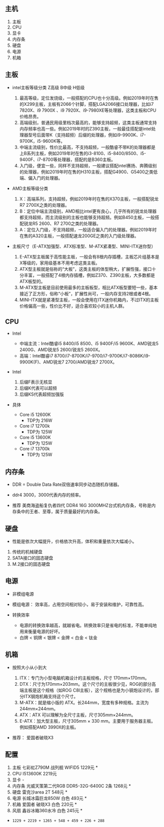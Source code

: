 ## 主机
1. 主板
2. CPU
3. 显卡
4. 内存条
5. 硬盘
6. 电源
7. 机箱

## 主板
- intel主板等级分类 Z高级 B中级 H低级
    1. 最高等级，定位发烧级，一般搭配的CPU也十分高级。例如2019年时在售的X299主板，主板有2066个针脚，搭配LGA2066接口处理器，比如i7 7820X、i9 7900X 、i9 7920X、i9-7980XE等处理器，这类主板和CPU价格昂贵。
    2. 高端级别，普通民用级里档次最高的，能够支持超频，这类主板通常支持内存频率也高一些。例如2019年时的Z390主板，一般最佳搭配是intel处理器型号后面带K（支持超频）后缀的处理器，例如i9-9900K、i7-9700K，i5-9600K等。
    3. 中端主流级别，性价比最高，不支持超频，一般酷睿不带K的处理器都是上B系列主板，例如2019年时在售的i3-8100、i5-8400/8500、i5-9400F、i7-8700等处理器，搭配的是B360主板。
    4. 入门级，便宜一些，同样不支持超频，一般建议搭配intel赛扬、奔腾级别的处理器，例如2019年时在售的H310主板，搭配G4900、G5400之类低端、偏入门的处理器。

- AMD主板等级分类
    1. X：高端系列，支持超频，例如2019年时在售的X370主板，一般搭配锐龙 R7 2700X之类的处理器。
    2. B：定位中端主流级别，AMD相比intel更有良心，几乎所有的锐龙处理器都支持超频，而主流级别的主板也能够支持超频。例如B450主板，一般搭配锐龙R5 2600、R7 2700之类的处理器。
    3. A：定位入门级，不支持超频，一般适合偏入门的处理器。例如2019年时在售的A320主板，一般搭配速龙200GE之类的入门级处理器。

- 主板尺寸（E-ATX加强型、ATX标准型、M-ATX紧凑型、MINI-ITX迷你型）
    1. E-ATX型主板属于高性能主板，一般会有8根内存插槽，主板芯片组基本是X等级的，家用级基本不用考虑这类主板。
    2. ATX型主板就是俗称的“大板”，这类主板的体型稍大，扩展性强，接口十分丰富，一般搭配了4根内存插槽，例如Z370、Z390主板，大多数都是ATX板型的。
    3. M-ATX型主板是目前使用最多的主板板型，相比ATX板型要短一些，基本接近了正方形，俗称“小板”，扩展性尚可，一般内存支持2根或者4根。
    4. MINI-ITX就是紧凑型主板，一般会使用在ITX迷你机箱内，不过ITX的主板价格偏高一些，性价比不好，适合喜欢较小的主机人群。

## CPU
- Intel
    - 中端主流：Intel酷睿i5 8400/i5 8500、i5 9400F/i5 9600K、AMD锐龙5 2400G、AMD锐龙5 2600/锐龙5 2600X。
    - 高端：Intel酷睿i7 8700/i7-8700K/i7-9700/i7-9700K/i7-8086K/i9-9900K(F)、AMD锐龙7 2700/AMD锐龙7 2700X。
- Intel
    1. 后缀F表示无核显
    2. 后缀K代表可以超频
    3. 后缀KS代表超频加强版

- 具体
    - Core i5 12600K
        - TDP为 216W
    - Core i7 12700k 
        - TDP为 125W
    - Core i5 13600K
        - TDP为 125W
    - Core i7 13700k 
        - TDP为 125W


## 内存条
- DDR = Double Data Rate双倍速率同步动态随机存储器。
- ddr4 3000，3000代表内存的频率。

- 推荐 美商海盗船复仇者四代 DDR4 16G 3000MHZ台式机内存条，号称是内存条中的王者、至尊，属于质量最好的内存条。

## 硬盘
- 性能是依次大幅提升，价格依次升高，体积和重量依次大幅减小。

1. 传统的机械硬盘
2. SATA接口的固态硬盘
3. M.2接口的固态硬盘


## 电源
- 非模组电源
- 模组电源： 效率高，占用空间相对较小，易于安装和维护，可靠性高。

- 转换效率
    - 电源的转换效率越高，就越省电。转换效率只是省电的标准，不能单纯地用来衡量电源的好坏。
    - 白牌 < 铜牌 < 银牌 < 金牌 < 白金 < 钛金

## 机箱
- 按照大小从小到大
    1. ITX：专门为小型电脑机箱设计的主板规格，尺寸 170mm×170mm。
    2. DTX：尺寸为170mm×203mm。这个尺寸的主板很少见，ROG的部分高端主板是这个规格（如ROG C8I主板），这个规格也是为小钢炮设计的，部分ITX钢炮机箱支持这个尺寸。
    3. M-ATX：就是缩小版的 ATX。长244mm，宽度有多种规格。主流为244mm×244mm。
    4. ATX：ATX 可以理解为全尺寸主板，尺寸305mm×244mm。
    5. E-ATX：加大型主板，尺寸305mm × 330 mm。主要用于服务器主板。例如搭配AMD 3990X的主板。

- 推荐： 爱国者破晓X3

## 配置
1. 主板 七彩虹Z790M 战列舰 WIFID5 1229元 *
2. CPU  I513600K 2219元
3. 显卡 -
4. 内存条  光威天策第二代RGB DDR5-32G-6400C 2条 1268元 *
5. 硬盘 雷克沙area 2T 548元 *
6. 电源 长城冰霜巨龙850W 白色 493元 *
7. 机箱 爱国者 破晓X3 白色 220元 *
8. 风扇 鑫谷冰箱360水冷 白色 245元 *

- `` 1229 + 2219 + 1265 + 548 + 459 + 226 + 288 ``